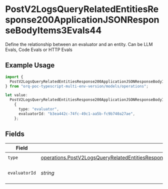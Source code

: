 # PostV2LogsQueryRelatedEntitiesResponse200ApplicationJSONResponseBodyItems3Evals44

Define the relationship between an evaluator and an entity. Can be LLM Evals, Code Evals or HTTP Evals

## Example Usage

```typescript
import {
  PostV2LogsQueryRelatedEntitiesResponse200ApplicationJSONResponseBodyItems3Evals44,
} from "orq-poc-typescript-multi-env-version/models/operations";

let value:
  PostV2LogsQueryRelatedEntitiesResponse200ApplicationJSONResponseBodyItems3Evals44 =
    {
      type: "evaluator",
      evaluatorId: "b3ea442c-74fc-49c1-aa5b-fc9b740a27ae",
    };
```

## Fields

| Field                                                                                                                                                                                                                | Type                                                                                                                                                                                                                 | Required                                                                                                                                                                                                             | Description                                                                                                                                                                                                          |
| -------------------------------------------------------------------------------------------------------------------------------------------------------------------------------------------------------------------- | -------------------------------------------------------------------------------------------------------------------------------------------------------------------------------------------------------------------- | -------------------------------------------------------------------------------------------------------------------------------------------------------------------------------------------------------------------- | -------------------------------------------------------------------------------------------------------------------------------------------------------------------------------------------------------------------- |
| `type`                                                                                                                                                                                                               | [operations.PostV2LogsQueryRelatedEntitiesResponse200ApplicationJSONResponseBodyItems3Evals44Type](../../models/operations/postv2logsqueryrelatedentitiesresponse200applicationjsonresponsebodyitems3evals44type.md) | :heavy_check_mark:                                                                                                                                                                                                   | N/A                                                                                                                                                                                                                  |
| `evaluatorId`                                                                                                                                                                                                        | *string*                                                                                                                                                                                                             | :heavy_check_mark:                                                                                                                                                                                                   | The id of the resource                                                                                                                                                                                               |